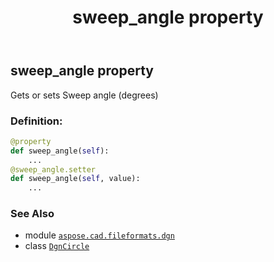 ﻿---
title: sweep_angle property
second_title: Aspose.CAD for Python via .NET API References
description: 
type: docs
weight: 140
url: /aspose.cad.fileformats.dgn/dgncircle/sweep_angle/
is_root: false
---

## sweep_angle property


Gets or sets Sweep angle (degrees)
### Definition:
```python
@property
def sweep_angle(self):
    ...
@sweep_angle.setter
def sweep_angle(self, value):
    ...
```

### See Also
* module [`aspose.cad.fileformats.dgn`](../../)
* class [`DgnCircle`](/cad/python-net/aspose.cad.fileformats.dgn/dgncircle)
